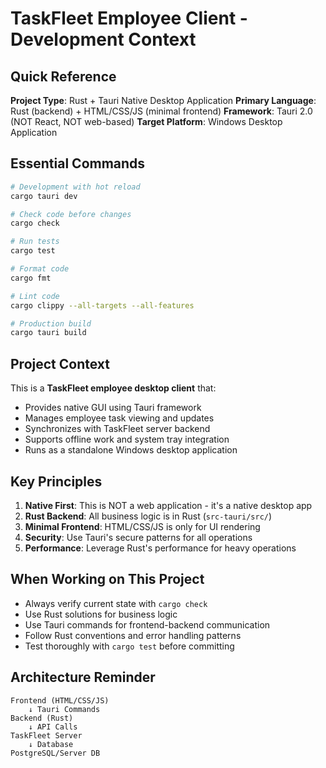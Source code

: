 # TaskFleet Employee Client - Development Context

## Quick Reference

**Project Type**: Rust + Tauri Native Desktop Application
**Primary Language**: Rust (backend) + HTML/CSS/JS (minimal frontend)
**Framework**: Tauri 2.0 (NOT React, NOT web-based)
**Target Platform**: Windows Desktop Application

## Essential Commands

```bash
# Development with hot reload
cargo tauri dev

# Check code before changes
cargo check

# Run tests
cargo test

# Format code
cargo fmt

# Lint code
cargo clippy --all-targets --all-features

# Production build
cargo tauri build
```

## Project Context

This is a **TaskFleet employee desktop client** that:

- Provides native GUI using Tauri framework
- Manages employee task viewing and updates
- Synchronizes with TaskFleet server backend
- Supports offline work and system tray integration
- Runs as a standalone Windows desktop application

## Key Principles

1. **Native First**: This is NOT a web application - it's a native desktop app
2. **Rust Backend**: All business logic is in Rust (`src-tauri/src/`)
3. **Minimal Frontend**: HTML/CSS/JS is only for UI rendering
4. **Security**: Use Tauri's secure patterns for all operations
5. **Performance**: Leverage Rust's performance for heavy operations

## When Working on This Project

- Always verify current state with `cargo check`
- Use Rust solutions for business logic
- Use Tauri commands for frontend-backend communication
- Follow Rust conventions and error handling patterns
- Test thoroughly with `cargo test` before committing

## Architecture Reminder

```
Frontend (HTML/CSS/JS)
    ↓ Tauri Commands
Backend (Rust)
    ↓ API Calls
TaskFleet Server
    ↓ Database
PostgreSQL/Server DB
```
